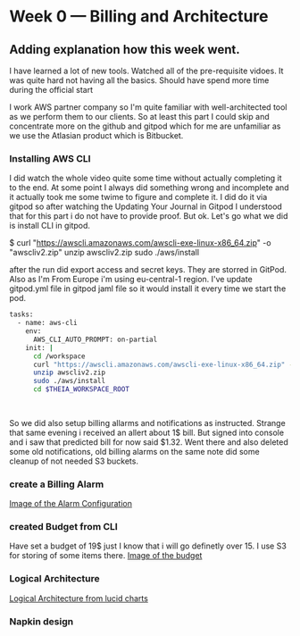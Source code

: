 # Week 0 — Billing and Architecture
## Adding explanation how this week went.

I have learned a lot of new tools. Watched all of the pre-requisite vidoes. It was quite hard not having all the basics. Should have spend more time during the official start

I work AWS partner company so I'm quite familiar with well-architected tool as we perform them to our clients. So at least this part I could skip and concentrate more on the github and gitpod which for me are unfamiliar as we use the Atlasian product which is Bitbucket.

### Installing AWS CLI

I did watch the whole video quite some time without actually completing it to the end. At some point I always did something wrong and incomplete and it actually took me some twime to figure and complete it. I did do it via gitpod so after watching the Updating Your Journal in Gitpod I understood that for this part i do not have to provide proof.
But ok. Let's go what we did is install CLI in gitpod.

 $ curl "https://awscli.amazonaws.com/awscli-exe-linux-x86_64.zip" -o "awscliv2.zip"
unzip awscliv2.zip
sudo ./aws/install

after the run did export access and secret keys. They are storred in GitPod. Also as I'm From Europe i'm using eu-central-1 region.
I've update gitpod.yml file  in gitpod jaml file so it would install it every time we start the pod.



```sh
tasks:
  - name: aws-cli
    env:
      AWS_CLI_AUTO_PROMPT: on-partial
    init: |
      cd /workspace
      curl "https://awscli.amazonaws.com/awscli-exe-linux-x86_64.zip" -o "awscliv2.zip"
      unzip awscliv2.zip
      sudo ./aws/install
      cd $THEIA_WORKSPACE_ROOT
      
      
   ```
   So we did also setup billing allarms and notifications as instructed. Strange that same evening i received an allert about 1$ bill. But signed into console and i saw that predicted bill for now said $1.32. Went there and also deleted some old notifications, old billing alarms on the same note did some cleanup of not needed S3 buckets.
   
### create a Billing Alarm

[Image of the Alarm Configuration](asets/alarmconfig.png)

### created Budget from CLI 
Have set a budget of 19$ just I know that i will go definetly over 15. I use S3 for storing of some items there.
[Image of the budget](asets/budgedaws.png)



### Logical Architecture
[Logical Architecture from lucid charts](asets/lucid-chart.png)
### Napkin design
